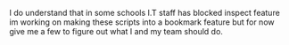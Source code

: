 I do understand that in some schools I.T staff has blocked inspect feature im working on making these scripts into a bookmark feature but for now give me a few to figure 
out what I and my team should do.

